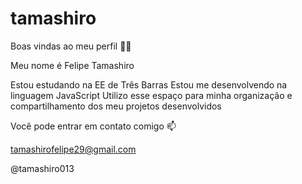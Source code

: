 # tamashiro

Boas vindas ao meu perfil 💙💙

Meu nome é Felipe Tamashiro

Estou estudando na EE de Três Barras 
Estou me desenvolvendo na linguagem JavaScript 
Utilizo esse espaço para minha organização e compartilhamento dos meu projetos desenvolvidos

Você pode entrar em contato comigo 📫

tamashirofelipe29@gmail.com

@tamashiro013
